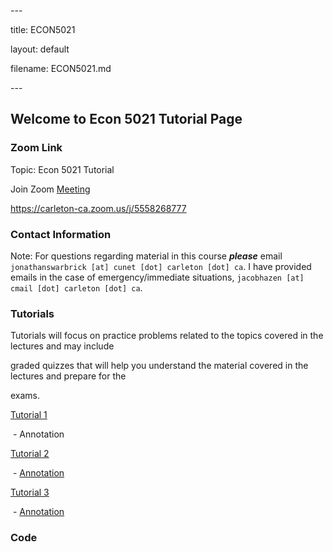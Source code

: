 \---

title: ECON5021

layout: default

filename: ECON5021.md

\--- 

## Welcome to Econ 5021 Tutorial Page



### Zoom Link

Topic: Econ 5021 Tutorial



Join Zoom [Meeting](https://carleton-ca.zoom.us/j/5558268777)



https://carleton-ca.zoom.us/j/5558268777





### Contact Information 

Note: For questions regarding material in this course ***please*** email `jonathanswarbrick [at] cunet [dot] carleton [dot] ca`. I have provided emails in the case of emergency/immediate situations, `jacobhazen [at] cmail [dot] carleton [dot] ca`.  







### Tutorials 

Tutorials will focus on practice problems related to the topics covered in the lectures and may include

graded quizzes that will help you understand the material covered in the lectures and prepare for the

exams.  



[Tutorial 1](https://drive.google.com/file/d/1_Pfq1O2tm3MTF6p1ant4HVepE33Ml2wt/view?usp=sharing)  

​    \- Annotation  

[Tutorial 2](https://drive.google.com/file/d/1k54KuzFraQnq3VF52MLl_ejOB15I4IeI/view?usp=sharing)  

​    \- [Annotation](https://drive.google.com/file/d/1nEI_phiFDl066OQwktDBhMT5eKB2iqSy/view?usp=sharing)

[Tutorial 3](https://drive.google.com/file/d/1n2b_RWgrQwHbXwqbXD2_XPt4cPiNTxnO/view?usp=sharing)  

​    \- [Annotation](https://drive.google.com/file/d/1qlsIizBvt8jepW0yV7kucAG9Vbtjzl9F/view?usp=sharing)

### Code

